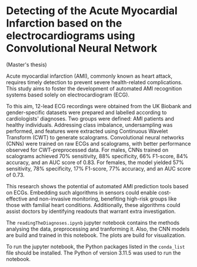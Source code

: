 # Detecting of the Acute Myocardial Infarction based on the electrocardiograms using Convolutional Neural Network
(Master's thesis)

Acute myocardial infarction (AMI), commonly known as heart attack, requires timely detection to prevent severe health-related complications. This study aims to foster the development of automated AMI recognition systems based solely on electrocardiogram (ECG).

To this aim, 12-lead ECG recordings were obtained from the UK Biobank and gender-specific datasets were prepared and labelled according to cardiologists' diagnoses. Two groups were defined: AMI patients and healthy individuals. Addressing class imbalance, undersampling was performed, and features were extracted using Continuous Wavelet Transform (CWT) to generate scalograms. Convolutional neural networks (CNNs) were trained on raw ECGs and scalograms, with better performance observed for CWT-preprocessed data. For males, CNNs trained on scalograms achieved 70% sensitivity, 88% specificity, 66% F1-score, 84% accuracy, and an AUC score of 0.83. For females, the model yielded 57% sensitivity, 78% specificity, 17% F1-score, 77% accuracy, and an AUC score of 0.73.

This research shows the potential of automated AMI prediction tools based on ECGs. Embedding such algorithms in sensors could enable cost-effective and non-invasive monitoring, benefiting high-risk groups like those with familial heart conditions. Additionally, these algorithms could assist doctors by identifying readouts that warrant extra investigation.

The `readingTheDiagnoses.ipynb` jupyter notebook contains the methods analysing the data, preprocessing and tranforming it. Also, the CNN models are build and trained in this notebook. The plots are build for visualization.

To run the jupyter notebook, the Python packages listed in the `conda_list` file should be installed. The Python of version 3.11.5 was used to run the notebook.
